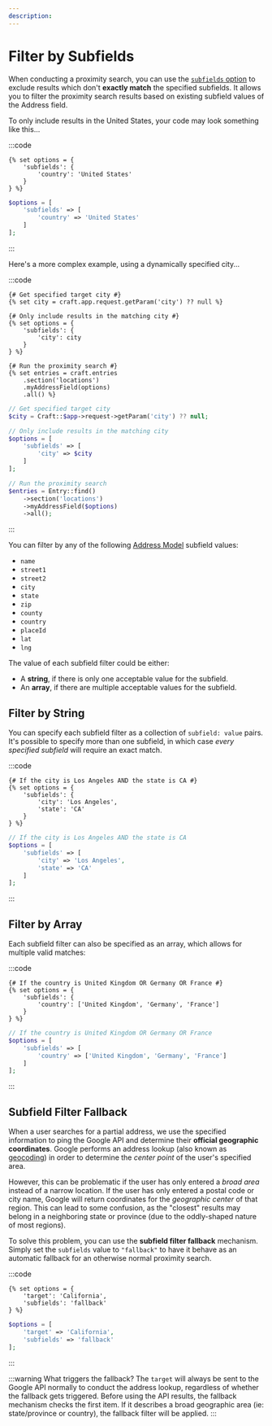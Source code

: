 ```yaml
---
description:
---
```


# Filter by Subfields

When conducting a proximity search, you can use the [`subfields` option](/proximity-search/options/#subfields) to exclude results which don't **exactly match** the specified subfields. It allows you to filter the proximity search results based on existing subfield values of the Address field.

To only include results in the United States, your code may look something like this...

:::code
```twig
{% set options = {
    'subfields': {
        'country': 'United States'
    }
} %}
```
```php
$options = [
    'subfields' => [
        'country' => 'United States'
    ]
];
```
:::

Here's a more complex example, using a dynamically specified city...

:::code
```twig
{# Get specified target city #}
{% set city = craft.app.request.getParam('city') ?? null %}

{# Only include results in the matching city #}
{% set options = {
    'subfields': {
        'city': city
    }
} %}

{# Run the proximity search #}
{% set entries = craft.entries
    .section('locations')
    .myAddressField(options)
    .all() %}
```
```php
// Get specified target city
$city = Craft::$app->request->getParam('city') ?? null;

// Only include results in the matching city
$options = [
    'subfields' => [
        'city' => $city
    ]
];

// Run the proximity search
$entries = Entry::find()
    ->section('locations')
    ->myAddressField($options)
    ->all();
```
:::

You can filter by any of the following [Address Model](/models/address-model/) subfield values:

- `name`
- `street1`
- `street2`
- `city`
- `state`
- `zip`
- `county`
- `country`
- `placeId`
- `lat`
- `lng`

The value of each subfield filter could be either:

- A **string**, if there is only one acceptable value for the subfield.
- An **array**, if there are multiple acceptable values for the subfield.

## Filter by String

You can specify each subfield filter as a collection of `subfield: value` pairs. It's possible to specify more than one subfield, in which case _every specified subfield_ will require an exact match.

:::code
```twig
{# If the city is Los Angeles AND the state is CA #}
{% set options = {
    'subfields': {
        'city': 'Los Angeles',
        'state': 'CA'
    }
} %}
```
```php
// If the city is Los Angeles AND the state is CA
$options = [
    'subfields' => [
        'city' => 'Los Angeles',
        'state' => 'CA'
    ]
];
```
:::

## Filter by Array

Each subfield filter can also be specified as an array, which allows for multiple valid matches:

:::code
```twig
{# If the country is United Kingdom OR Germany OR France #}
{% set options = {
    'subfields': {
        'country': ['United Kingdom', 'Germany', 'France']
    }
} %}
```
```php
// If the country is United Kingdom OR Germany OR France
$options = [
    'subfields' => [
        'country' => ['United Kingdom', 'Germany', 'France']
    ]
];
```
:::

## Subfield Filter Fallback

When a user searches for a partial address, we use the specified information to ping the Google API and determine their **official geographic coordinates**. Google performs an address lookup (also known as [geocoding](/geocoding/)) in order to determine the _center point_ of the user's specified area.

However, this can be problematic if the user has only entered a _broad area_ instead of a narrow location. If the user has only entered a postal code or city name, Google will return coordinates for the _geographic center_ of that region. This can lead to some confusion, as the "closest" results may belong in a neighboring state or province (due to the oddly-shaped nature of most regions).

To solve this problem, you can use the **subfield filter fallback** mechanism. Simply set the `subfields` value to `"fallback"` to have it behave as an automatic fallback for an otherwise normal proximity search.

:::code
```twig
{% set options = {
    'target': 'California',
    'subfields': 'fallback'
} %}
```
```php
$options = [
    'target' => 'California',
    'subfields' => 'fallback'
];
```
:::

:::warning What triggers the fallback?
The `target` will always be sent to the Google API normally to conduct the address lookup, regardless of whether the fallback gets triggered. Before using the API results, the fallback mechanism checks the first item. If it describes a broad geographic area (ie: state/province or country), the fallback filter will be applied.
:::
